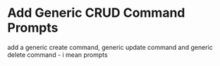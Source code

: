 # Add Generic CRUD Command Prompts

add a generic create command, generic update command and generic delete command - i mean prompts
